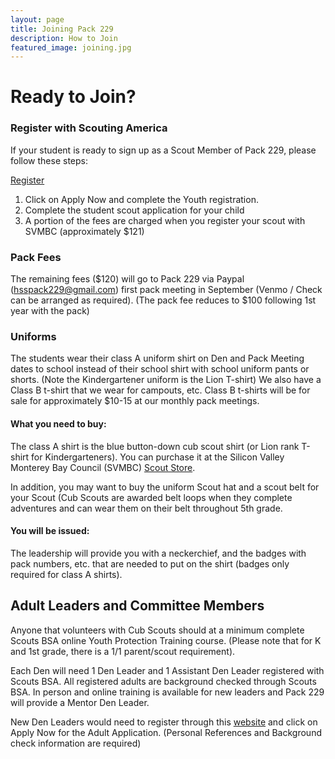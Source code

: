 ```yaml
---
layout: page
title: Joining Pack 229
description: How to Join
featured_image: joining.jpg
---
```


# Ready to Join?

### Register with Scouting America

If your student is ready to sign up as a Scout Member of Pack 229, please follow these steps:

[Register](https://beascout.scouting.org/list/?zip=95120&program%5B0%5D=pack&cubFilter=all&miles=10&unitID=304044)

1. Click on Apply Now and complete the Youth registration.
2. Complete the student scout application for your child
3. A portion of the fees are charged when you register your scout with SVMBC (approximately $121)

### Pack Fees

The remaining fees ($120) will go to Pack 229 via Paypal (hsspack229@gmail.com) first pack meeting in September (Venmo / Check can be arranged as required). (The pack fee reduces to $100 following 1st year with the pack)

### Uniforms

The students wear their class A uniform shirt on Den and Pack Meeting dates to school instead of their school shirt with school uniform pants or shorts. (Note the Kindergartener uniform is the Lion T-shirt) We also have a Class B t-shirt that we wear for campouts, etc. Class B t-shirts will be for sale for approximately $10-15 at our monthly pack meetings.

#### What you need to buy:

The class A shirt is the blue button-down cub scout shirt (or Lion rank T-shirt for Kindergarteners). You can purchase it at the Silicon Valley Monterey Bay Council (SVMBC) [Scout Store](https://www.svmbc.org/scout-shop/).

In addition, you may want to buy the uniform Scout hat and a scout belt for your Scout (Cub Scouts are awarded belt loops when they complete adventures and can wear them on their belt throughout 5th grade.

#### You will be issued:

The leadership will provide you with a neckerchief, and the badges with pack numbers, etc. that are needed to put on the shirt (badges only required for class A shirts).

## Adult Leaders and Committee Members

Anyone that volunteers with Cub Scouts should at a minimum complete Scouts BSA online Youth Protection Training course. (Please note that for K and 1st grade, there is a 1/1 parent/scout requirement).

Each Den will need 1 Den Leader and 1 Assistant Den Leader registered with Scouts BSA. All registered adults are background checked through Scouts BSA. In person and online training is available for new leaders and Pack 229 will provide a Mentor Den Leader.

New Den Leaders would need to register through this [website](https://beascout.scouting.org/list/?zip=95120&program%5B0%5D=pack&cubFilter=all&miles=10&unitID=304044)
 and click on Apply Now for the Adult Application. (Personal References and Background check information are required)
